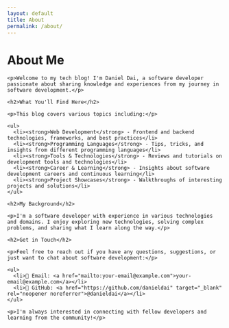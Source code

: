 ```yaml
---
layout: default
title: About
permalink: /about/
---
```


<div class="max-w-4xl mx-auto px-4 py-8">
  <div class="prose prose-lg max-w-none">
    <h1>About Me</h1>
    
    <p>Welcome to my tech blog! I'm Daniel Dai, a software developer passionate about sharing knowledge and experiences from my journey in software development.</p>
    
    <h2>What You'll Find Here</h2>
    
    <p>This blog covers various topics including:</p>
    
    <ul>
      <li><strong>Web Development</strong> - Frontend and backend technologies, frameworks, and best practices</li>
      <li><strong>Programming Languages</strong> - Tips, tricks, and insights from different programming languages</li>
      <li><strong>Tools & Technologies</strong> - Reviews and tutorials on development tools and technologies</li>
      <li><strong>Career & Learning</strong> - Insights about software development careers and continuous learning</li>
      <li><strong>Project Showcases</strong> - Walkthroughs of interesting projects and solutions</li>
    </ul>
    
    <h2>My Background</h2>
    
    <p>I'm a software developer with experience in various technologies and domains. I enjoy exploring new technologies, solving complex problems, and sharing what I learn along the way.</p>
    
    <h2>Get in Touch</h2>
    
    <p>Feel free to reach out if you have any questions, suggestions, or just want to chat about software development:</p>
    
    <ul>
      <li>📧 Email: <a href="mailto:your-email@example.com">your-email@example.com</a></li>
      <li>🐙 GitHub: <a href="https://github.com/danieldai" target="_blank" rel="noopener noreferrer">@danieldai</a></li>
    </ul>
    
    <p>I'm always interested in connecting with fellow developers and learning from the community!</p>
  </div>
</div>
